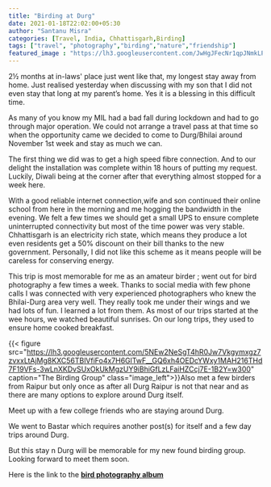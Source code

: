 ```yaml
---
title: "Birding at Durg"
date: 2021-01-18T22:02:00+05:30
author: "Santanu Misra"
categories: [Travel, India, Chhattisgarh,Birding]
tags: ["travel", "photography","birding","nature","friendship"]
featured_image : "https://lh3.googleusercontent.com/JwHgJFecNr1qpJNmkLPhmwAEmXWe872AQTgd8nyIOHsAC4fBkzUgUYiY3fIIlyW9fevndM_BDMO9zZzOPmC4Pgsp_sje7cPHyno8BIzO1hzn8L7RXuKVasj_DidecIE1HC5kgxEdx3c=w600-h315-p-k"
---
```

2½  months at in-laws' place just went like that, my longest stay away from home. Just realised yesterday when discussing with my son that I did not even stay that long at my parent’s home. Yes it is a blessing in this difficult time.   

As many of you know my MIL had a bad fall during lockdown and had to go through major operation. We could not arrange a travel pass at that time so when the opportunity came we decided to come to Durg/Bhilai around November 1st week and stay as much we can.

The first thing we did was to get a high speed fibre connection. And to our delight the installation was complete within 18 hours of putting my request. Luckily, Diwali being at the corner  after that everything almost stopped for a week here. 

With a good reliable internet connection,wife and son continued their online school from here in the morning and me hogging the bandwidth in the evening. We felt a few times we should get a small UPS to ensure complete uninterrupted connectivity but most of the time power was very stable. Chhattisgarh is an electricity rich state, which means they produce a lot even residents get a 50% discount on their bill thanks to the new government. Personally, I did not like this scheme as it means people will be careless for conserving energy.  

This trip is most memorable for me as an amateur birder ; went out for bird photography a few times a week.  Thanks to social media with few phone calls I was connected with very experienced photographers who knew the Bhilai-Durg area very well. They really took me under their wings and we had lots of fun. I learned a lot from them. As most of our trips started at the wee hours, we watched beautiful sunrises. On our long trips, they used to ensure home cooked breakfast.

{{< figure src="https://lh3.googleusercontent.com/5NEw2NeSgT4hR0Jw7Vkgymxgz7zvxxLtAjMg8KXC56TBlVfiFo4x7H6GlTwF__GQ6xh4OEDcYWxy1MAH216THd7F19VFs-3wLnXKDvSUxOkUkMgzUY9iBhiGfLzLFaiHZCcj7E-1B2Y=w300" caption="The Birding Group" class="image_left">}}Also met a few birders from Raipur but only once as after all Durg Raipur is not that near and as there are many options to explore around Durg itself. 

Meet up with a few college friends who are staying around Durg.

We went to Bastar which requires another post(s) for itself and a few day trips around Durg.

But this stay n Durg will be memorable for my new found birding group. Looking forward to meet them soon. 

Here is the link to the **[bird photography album](https://photos.app.goo.gl/PKX7BkD7TiYJcJWy6)**

